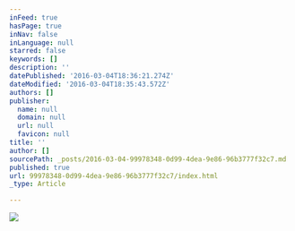 ```yaml
---
inFeed: true
hasPage: true
inNav: false
inLanguage: null
starred: false
keywords: []
description: ''
datePublished: '2016-03-04T18:36:21.274Z'
dateModified: '2016-03-04T18:35:43.572Z'
authors: []
publisher:
  name: null
  domain: null
  url: null
  favicon: null
title: ''
author: []
sourcePath: _posts/2016-03-04-99978348-0d99-4dea-9e86-96b3777f32c7.md
published: true
url: 99978348-0d99-4dea-9e86-96b3777f32c7/index.html
_type: Article

---
```

![](https://the-grid-user-content.s3-us-west-2.amazonaws.com/64795d93-036d-4507-a7ff-df248666062c.jpg)